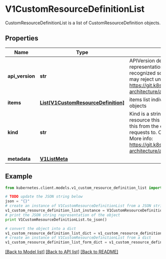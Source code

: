 # V1CustomResourceDefinitionList

CustomResourceDefinitionList is a list of CustomResourceDefinition objects.

## Properties

Name | Type | Description | Notes
------------ | ------------- | ------------- | -------------
**api_version** | **str** | APIVersion defines the versioned schema of this representation of an object. Servers should convert recognized schemas to the latest internal value, and may reject unrecognized values. More info: https://git.k8s.io/community/contributors/devel/sig-architecture/api-conventions.md#resources | [optional] 
**items** | [**List[V1CustomResourceDefinition]**](V1CustomResourceDefinition.md) | items list individual CustomResourceDefinition objects | 
**kind** | **str** | Kind is a string value representing the REST resource this object represents. Servers may infer this from the endpoint the kubernetes.client submits requests to. Cannot be updated. In CamelCase. More info: https://git.k8s.io/community/contributors/devel/sig-architecture/api-conventions.md#types-kinds | [optional] 
**metadata** | [**V1ListMeta**](V1ListMeta.md) |  | [optional] 

## Example

```python
from kubernetes.client.models.v1_custom_resource_definition_list import V1CustomResourceDefinitionList

# TODO update the JSON string below
json = "{}"
# create an instance of V1CustomResourceDefinitionList from a JSON string
v1_custom_resource_definition_list_instance = V1CustomResourceDefinitionList.from_json(json)
# print the JSON string representation of the object
print V1CustomResourceDefinitionList.to_json()

# convert the object into a dict
v1_custom_resource_definition_list_dict = v1_custom_resource_definition_list_instance.to_dict()
# create an instance of V1CustomResourceDefinitionList from a dict
v1_custom_resource_definition_list_form_dict = v1_custom_resource_definition_list.from_dict(v1_custom_resource_definition_list_dict)
```
[[Back to Model list]](../README.md#documentation-for-models) [[Back to API list]](../README.md#documentation-for-api-endpoints) [[Back to README]](../README.md)


